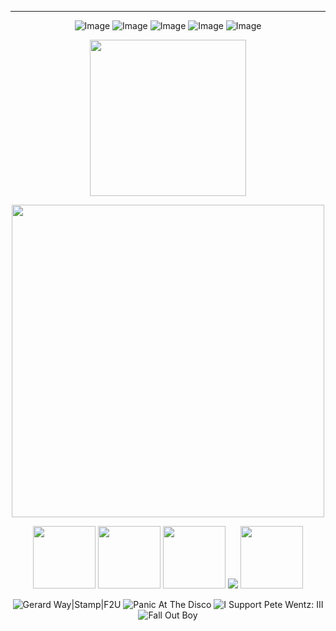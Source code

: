 ---
<p align="center">
<img src="https://media.discordapp.net/attachments/804088738313011250/1252003803205734482/Untitled98_20240616214811.png?ex=6670a2e7&amp;is=666f5167&amp;hm=fd20ce1ad222a67104341fad71bca0235fcdf5a15fedae098099e88f8560982f&amp;=&amp;format=webp&amp;quality=lossless" alt="Image"/>
<img src="https://media.discordapp.net/attachments/804088738313011250/1252003772838711376/Untitled98_20240616213738.png?ex=6670a2e0&amp;is=666f5160&amp;hm=ebcb1893e7f2a17c159bd18e1bbc9ba239acbadb4b6c1c9f9ad42860bb31e072&amp;=&amp;format=webp&amp;quality=lossless" alt="Image"/>
<img src="https://media.discordapp.net/attachments/804088738313011250/1251989674239594496/Untitled98_20240616203805.png?ex=667095bf&amp;is=666f443f&amp;hm=1caa0866c8bb3a080784ca7557ed71647234fa5ce29a5433e776e763a3ab0c6b&amp;=&amp;format=webp&amp;quality=lossless" alt="Image"/> 
<img src="https://media.discordapp.net/attachments/804088738313011250/1252008956587540572/ezgif-2-5c8b7438a8.gif?ex=6670a7b4&amp;is=666f5634&amp;hm=46bc7bcbea71935dc1faadb4ff8442e7c41ec7fc186243ea21502a0da1cae318&amp;=" alt="Image"/>  <img src="https://media.discordapp.net/attachments/804088738313011250/1252008912887091421/ezgif-2-089f0f4461.gif?ex=6670a7aa&amp;is=666f562a&amp;hm=489b369fa66854c5e5d2e9e2e9bb50e6c5952572a61154077132d57f2b3dbbbd&amp;=" alt="Image"/>



<p align="center">  
 <img width=250 src="https://github.com/kartticus/kartticus/assets/100049393/978132ef-3008-4139-b6e0-03b63727e892"/>
</p>

<p align="center">  
 

<p align="center">
 <img width=500 src="https://github.com/kartticus/kartticus/assets/100049393/2e632df0-4f40-493c-a4d4-1f4b18e82dd3"/>
</p>

<p align="center">
<img width=100 src="https://github.com/kartticus/kartticus/assets/100049393/39d9af3e-01e5-4c23-83a8-f7c5e03a1b83"> <img width=100 src="https://64.media.tumblr.com/4310a8e108e8b5e0c0e75f2f0b119451/58c370afcaeb963c-e9/s100x200/98e56125589726932c16b9406807e6a35d4fbbe0.gifv"> <img width=100 src="https://github.com/kartticus/kartticus/assets/100049393/d574ba3f-9666-49cd-913c-08885e1659df"> 
 <img src="https://64.media.tumblr.com/f83654e061f813973865b39bf1417a66/37b11d11deaa6616-9e/s100x200/b8b33645ac73f32fa028be6eca7c17c81524405f.gifv"/>  <img width=100 src="https://64.media.tumblr.com/d7a3d1531251eaa9c846b014186ce0da/ac4ceda43d25e75b-1b/s100x200/f75afd499c576fd445236ae311025c989c076234.gifv">

</p>

<p align="center">
<img src="https://images-wixmp-ed30a86b8c4ca887773594c2.wixmp.com/f/6ce13d09-ac8e-40d0-a4ef-2318d5d0edba/dbc8e43-b0d05efd-e9fb-417f-8c65-f74d6030f258.gif?token=eyJ0eXAiOiJKV1QiLCJhbGciOiJIUzI1NiJ9.eyJzdWIiOiJ1cm46YXBwOjdlMGQxODg5ODIyNjQzNzNhNWYwZDQxNWVhMGQyNmUwIiwiaXNzIjoidXJuOmFwcDo3ZTBkMTg4OTgyMjY0MzczYTVmMGQ0MTVlYTBkMjZlMCIsIm9iaiI6W1t7InBhdGgiOiJcL2ZcLzZjZTEzZDA5LWFjOGUtNDBkMC1hNGVmLTIzMThkNWQwZWRiYVwvZGJjOGU0My1iMGQwNWVmZC1lOWZiLTQxN2YtOGM2NS1mNzRkNjAzMGYyNTguZ2lmIn1dXSwiYXVkIjpbInVybjpzZXJ2aWNlOmZpbGUuZG93bmxvYWQiXX0.G4Q_5Ojax0llQSF2vb3b-BQhUcXOxfKxa2GH2SXs-UY" alt="Gerard Way|Stamp|F2U"/> <img src="https://images-wixmp-ed30a86b8c4ca887773594c2.wixmp.com/f/42f99abf-f041-41dd-b57f-87e3285a6cf9/d25vaom-e0eb2c97-cbaa-4af3-8681-ebca3d3c5500.gif?token=eyJ0eXAiOiJKV1QiLCJhbGciOiJIUzI1NiJ9.eyJzdWIiOiJ1cm46YXBwOjdlMGQxODg5ODIyNjQzNzNhNWYwZDQxNWVhMGQyNmUwIiwiaXNzIjoidXJuOmFwcDo3ZTBkMTg4OTgyMjY0MzczYTVmMGQ0MTVlYTBkMjZlMCIsIm9iaiI6W1t7InBhdGgiOiJcL2ZcLzQyZjk5YWJmLWYwNDEtNDFkZC1iNTdmLTg3ZTMyODVhNmNmOVwvZDI1dmFvbS1lMGViMmM5Ny1jYmFhLTRhZjMtODY4MS1lYmNhM2QzYzU1MDAuZ2lmIn1dXSwiYXVkIjpbInVybjpzZXJ2aWNlOmZpbGUuZG93bmxvYWQiXX0.rSbs4nOEa6LGlnPX2gWX8uX2n0PsrL-E5Gql67wwfBM" alt="Panic At The Disco"/> <img src="https://images-wixmp-ed30a86b8c4ca887773594c2.wixmp.com/f/5fa7c3bd-ffd9-43b4-a4e9-0ce4228e14b0/d17cx9v-ad8e6f1f-efeb-49b9-982e-6a9552429bef.png?token=eyJ0eXAiOiJKV1QiLCJhbGciOiJIUzI1NiJ9.eyJzdWIiOiJ1cm46YXBwOjdlMGQxODg5ODIyNjQzNzNhNWYwZDQxNWVhMGQyNmUwIiwiaXNzIjoidXJuOmFwcDo3ZTBkMTg4OTgyMjY0MzczYTVmMGQ0MTVlYTBkMjZlMCIsIm9iaiI6W1t7InBhdGgiOiJcL2ZcLzVmYTdjM2JkLWZmZDktNDNiNC1hNGU5LTBjZTQyMjhlMTRiMFwvZDE3Y3g5di1hZDhlNmYxZi1lZmViLTQ5YjktOTgyZS02YTk1NTI0MjliZWYucG5nIn1dXSwiYXVkIjpbInVybjpzZXJ2aWNlOmZpbGUuZG93bmxvYWQiXX0.JRAy0NzGb5xflA47egnX9ULyEpDv6uVWJ9sZbGRwwaw" alt="I Support Pete Wentz: III"/> <img src="https://images-wixmp-ed30a86b8c4ca887773594c2.wixmp.com/f/b01f2d65-43ac-40f3-b0e7-e9f72548e666/dt6evl-069d5ceb-6bd1-42af-be8b-5eafd25ecbb4.gif?token=eyJ0eXAiOiJKV1QiLCJhbGciOiJIUzI1NiJ9.eyJzdWIiOiJ1cm46YXBwOjdlMGQxODg5ODIyNjQzNzNhNWYwZDQxNWVhMGQyNmUwIiwiaXNzIjoidXJuOmFwcDo3ZTBkMTg4OTgyMjY0MzczYTVmMGQ0MTVlYTBkMjZlMCIsIm9iaiI6W1t7InBhdGgiOiJcL2ZcL2IwMWYyZDY1LTQzYWMtNDBmMy1iMGU3LWU5ZjcyNTQ4ZTY2NlwvZHQ2ZXZsLTA2OWQ1Y2ViLTZiZDEtNDJhZi1iZThiLTVlYWZkMjVlY2JiNC5naWYifV1dLCJhdWQiOlsidXJuOnNlcnZpY2U6ZmlsZS5kb3dubG9hZCJdfQ.XdMnrG3PXQDVPFeRdteO8cFjq6Sbb2VonxsZCuS8bP8" alt="Fall Out Boy"/>






